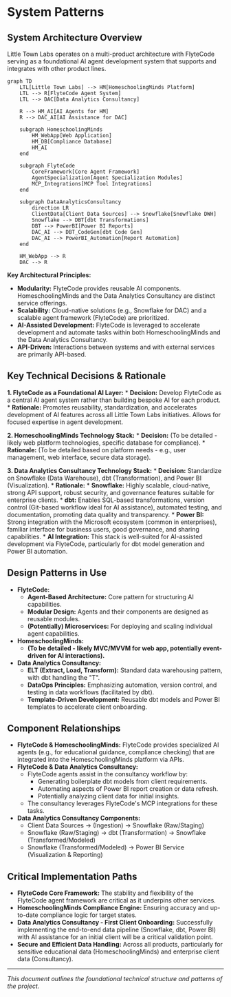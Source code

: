 # System Patterns

## System Architecture Overview

Little Town Labs operates on a multi-product architecture with FlyteCode serving as a foundational AI agent development system that supports and integrates with other product lines.

```mermaid
graph TD
    LTL[Little Town Labs] --> HM[HomeschoolingMinds Platform]
    LTL --> R[FlyteCode Agent System]
    LTL --> DAC[Data Analytics Consultancy]

    R --> HM_AI[AI Agents for HM]
    R --> DAC_AI[AI Assistance for DAC]

    subgraph HomeschoolingMinds
        HM_WebApp[Web Application]
        HM_DB[Compliance Database]
        HM_AI
    end

    subgraph FlyteCode
        CoreFramework[Core Agent Framework]
        AgentSpecialization[Agent Specialization Modules]
        MCP_Integrations[MCP Tool Integrations]
    end

    subgraph DataAnalyticsConsultancy
        direction LR
        ClientData[Client Data Sources] --> Snowflake[Snowflake DWH]
        Snowflake --> DBT[dbt Transformations]
        DBT --> PowerBI[Power BI Reports]
        DAC_AI --> DBT_CodeGen[dbt Code Gen]
        DAC_AI --> PowerBI_Automation[Report Automation]
    end

    HM_WebApp --> R
    DAC --> R
```

**Key Architectural Principles:**
*   **Modularity:** FlyteCode provides reusable AI components. HomeschoolingMinds and the Data Analytics Consultancy are distinct service offerings.
*   **Scalability:** Cloud-native solutions (e.g., Snowflake for DAC) and a scalable agent framework (FlyteCode) are prioritized.
*   **AI-Assisted Development:** FlyteCode is leveraged to accelerate development and automate tasks within both HomeschoolingMinds and the Data Analytics Consultancy.
*   **API-Driven:** Interactions between systems and with external services are primarily API-based.

## Key Technical Decisions & Rationale

**1. FlyteCode as a Foundational AI Layer:**
    *   **Decision:** Develop FlyteCode as a central AI agent system rather than building bespoke AI for each product.
    *   **Rationale:** Promotes reusability, standardization, and accelerates development of AI features across all Little Town Labs initiatives. Allows for focused expertise in agent development.

**2. HomeschoolingMinds Technology Stack:**
    *   **Decision:** (To be detailed - likely web platform technologies, specific database for compliance).
    *   **Rationale:** (To be detailed based on platform needs - e.g., user management, web interface, secure data storage).

**3. Data Analytics Consultancy Technology Stack:**
    *   **Decision:** Standardize on Snowflake (Data Warehouse), dbt (Transformation), and Power BI (Visualization).
    *   **Rationale:**
        *   **Snowflake:** Highly scalable, cloud-native, strong API support, robust security, and governance features suitable for enterprise clients.
        *   **dbt:** Enables SQL-based transformations, version control (Git-based workflow ideal for AI assistance), automated testing, and documentation, promoting data quality and transparency.
        *   **Power BI:** Strong integration with the Microsoft ecosystem (common in enterprises), familiar interface for business users, good governance, and sharing capabilities.
    *   **AI Integration:** This stack is well-suited for AI-assisted development via FlyteCode, particularly for dbt model generation and Power BI automation.

## Design Patterns in Use

*   **FlyteCode:**
    *   **Agent-Based Architecture:** Core pattern for structuring AI capabilities.
    *   **Modular Design:** Agents and their components are designed as reusable modules.
    *   **(Potentially) Microservices:** For deploying and scaling individual agent capabilities.
*   **HomeschoolingMinds:**
    *   **(To be detailed - likely MVC/MVVM for web app, potentially event-driven for AI interactions).**
*   **Data Analytics Consultancy:**
    *   **ELT (Extract, Load, Transform):** Standard data warehousing pattern, with dbt handling the "T".
    *   **DataOps Principles:** Emphasizing automation, version control, and testing in data workflows (facilitated by dbt).
    *   **Template-Driven Development:** Reusable dbt models and Power BI templates to accelerate client onboarding.

## Component Relationships

*   **FlyteCode & HomeschoolingMinds:** FlyteCode provides specialized AI agents (e.g., for educational guidance, compliance checking) that are integrated into the HomeschoolingMinds platform via APIs.
*   **FlyteCode & Data Analytics Consultancy:**
    *   FlyteCode agents assist in the consultancy workflow by:
        *   Generating boilerplate dbt models from client requirements.
        *   Automating aspects of Power BI report creation or data refresh.
        *   Potentially analyzing client data for initial insights.
    *   The consultancy leverages FlyteCode's MCP integrations for these tasks.
*   **Data Analytics Consultancy Components:**
    *   Client Data Sources -> (Ingestion) -> Snowflake (Raw/Staging)
    *   Snowflake (Raw/Staging) -> dbt (Transformation) -> Snowflake (Transformed/Modeled)
    *   Snowflake (Transformed/Modeled) -> Power BI Service (Visualization & Reporting)

## Critical Implementation Paths

*   **FlyteCode Core Framework:** The stability and flexibility of the FlyteCode agent framework are critical as it underpins other services.
*   **HomeschoolingMinds Compliance Engine:** Ensuring accuracy and up-to-date compliance logic for target states.
*   **Data Analytics Consultancy - First Client Onboarding:** Successfully implementing the end-to-end data pipeline (Snowflake, dbt, Power BI) with AI assistance for an initial client will be a critical validation point.
*   **Secure and Efficient Data Handling:** Across all products, particularly for sensitive educational data (HomeschoolingMinds) and enterprise client data (Consultancy).

---

*This document outlines the foundational technical structure and patterns of the project.*